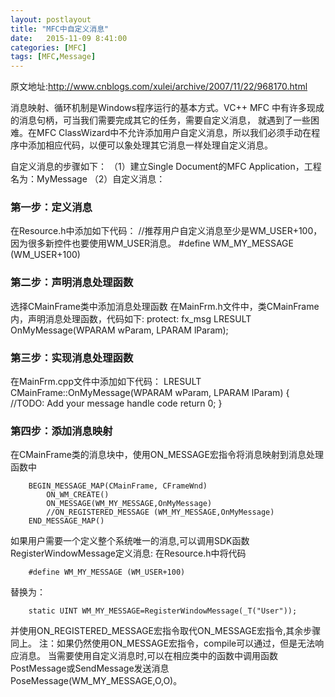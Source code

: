 ```yaml
---
layout: postlayout
title: "MFC中自定义消息"
date:   2015-11-09 8:41:00 
categories: [MFC]
tags: [MFC,Message]
---
```


原文地址:http://www.cnblogs.com/xulei/archive/2007/11/22/968170.html

消息映射、循环机制是Windows程序运行的基本方式。VC++ MFC 中有许多现成的消息句柄，可当我们需要完成其它的任务，需要自定义消息，
就遇到了一些困难。在MFC ClassWizard中不允许添加用户自定义消息，所以我们必须手动在程序中添加相应代码，以便可以象处理其它消息一样处理自定义消息。

自定义消息的步骤如下：
（1）建立Single Document的MFC Application，工程名为：MyMessage
（2）自定义消息：
### 第一步：定义消息
在Resource.h中添加如下代码：
		//推荐用户自定义消息至少是WM_USER+100，因为很多新控件也要使用WM_USER消息。
		#define WM_MY_MESSAGE (WM_USER+100)
### 第二步：声明消息处理函数
选择CMainFrame类中添加消息处理函数
在MainFrm.h文件中，类CMainFrame内，声明消息处理函数，代码如下:
		protect:
		fx_msg LRESULT OnMyMessage(WPARAM wParam, LPARAM lParam); 
### 第三步：实现消息处理函数
在MainFrm.cpp文件中添加如下代码：
		LRESULT CMainFrame::OnMyMessage(WPARAM wParam, LPARAM lParam)
		{
			//TODO: Add your message handle code
			return 0;
		}
### 第四步：添加消息映射
在CMainFrame类的消息块中，使用ON_MESSAGE宏指令将消息映射到消息处理函数中

		BEGIN_MESSAGE_MAP(CMainFrame, CFrameWnd)
			ON_WM_CREATE()
			ON_MESSAGE(WM_MY_MESSAGE,OnMyMessage)
			//ON_REGISTERED_MESSAGE (WM_MY_MESSAGE,OnMyMessage)
		END_MESSAGE_MAP()
如果用户需要一个定义整个系统唯一的消息,可以调用SDK函数RegisterWindowMessage定义消息:
在Resource.h中将代码

		#define WM_MY_MESSAGE (WM_USER+100)
替换为：

		static UINT WM_MY_MESSAGE=RegisterWindowMessage(_T("User"));
并使用ON_REGISTERED_MESSAGE宏指令取代ON_MESSAGE宏指令,其余步骤同上。
注：如果仍然使用ON_MESSAGE宏指令，compile可以通过，但是无法响应消息。
当需要使用自定义消息时,可以在相应类中的函数中调用函数PostMessage或SendMessage发送消息PoseMessage(WM_MY_MESSAGE,O,O)。